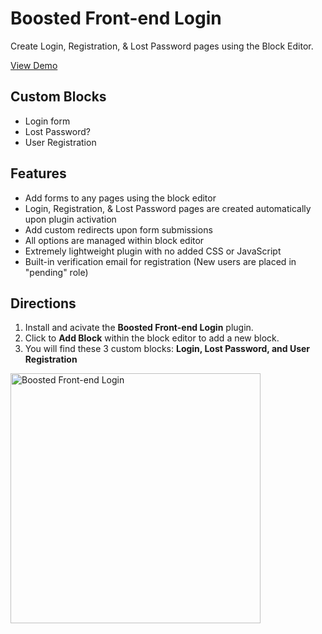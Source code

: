 # Boosted Front-end Login

Create Login, Registration, & Lost Password pages using the Block Editor.

[View Demo](https://boosted-login.progressionstudios.com/)

## Custom Blocks
- Login form
- Lost Password?
- User Registration

## Features
- Add forms to any pages using the block editor
- Login, Registration, & Lost Password pages are created automatically upon plugin activation
- Add custom redirects upon form submissions
- All options are managed within block editor
- Extremely lightweight plugin with no added CSS or JavaScript
- Built-in verification email for registration (New users are placed in "pending" role)

## Directions
1. Install and acivate the **Boosted Front-end Login** plugin.
2. Click to **Add Block** within the block editor to add a new block. 
3. You will find these 3 custom blocks: **Login, Lost Password, and User Registration**

<img src="https://boosted-login.progressionstudios.com/wp-content/uploads/2024/06/blocks-cropped.webp" alt="Boosted Front-end Login" width="400px">